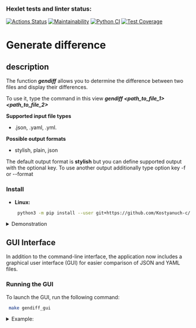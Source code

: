 ### Hexlet tests and linter status:

[![Actions Status](https://github.com/Kostyanuch-c/python-project-50/actions/workflows/hexlet-check.yml/badge.svg)](https://github.com/Kostyanuch-c/python-project-50/actions) [![Maintainability](https://api.codeclimate.com/v1/badges/ef2aa50640cef183ef11/maintainability)](https://codeclimate.com/github/Kostyanuch-c/python-project-50/maintainability) [![Python CI](https://github.com/Kostyanuch-c/python-project-50/actions/workflows/pyci.yml/badge.svg)](https://github.com/Kostyanuch-c/python-project-50/actions/workflows/pyci.yml) [![Test Coverage](https://api.codeclimate.com/v1/badges/ef2aa50640cef183ef11/test_coverage)](https://codeclimate.com/github/Kostyanuch-c/python-project-50/test_coverage)


# Generate difference 
## description

The function ***gendiff*** allows you to determine the difference between two files
and display their differences. 

To use it, type the command in this view
***gendiff <path_to_file_1> <path_to_file_2>***

**Supported input file types**
* .json, .yaml, .yml.

**Possible output formats** 
* stylish, plain, json
 
The default output format is **stylish** but you can define supported output with the optional key.
To use another output additionally type option key -f or --format


### Install
+ **Linux:**
 
  ```bash
   python3 -m pip install --user git+https://github.com/Kostyanuch-c/python-project-50.git
  ```
   
   

<details>

<summary>Demonstration</summary>

![gendiff](https://github.com/Kostyanuch-c/python-project-50/assets/98832310/338ffba7-c15e-4af6-8125-3d12565ba27a)

</details>

## GUI Interface

In addition to the command-line interface, the application now includes a graphical user interface (GUI) for easier comparison of JSON and YAML files.

### Running the GUI
 To launch the GUI, run the following command:
  ```bash
   make gendiff_gui
  ```
   
<details>

<summary>Example:</summary>

![MyDiff-_Ubuntu_-2024-10-01-14-02-00](https://github.com/user-attachments/assets/1d923c1a-4f30-4b65-b949-03949bed9089)

</details>
